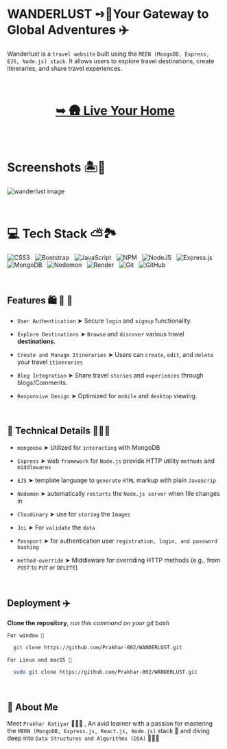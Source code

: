 # WANDERLUST ➺🧳Your Gateway to Global Adventures ✈️


Wanderlust is a `travel website` built using the `MEEN (MongoDB, Express, EJS, Node.js) stack`. It allows users to explore travel destinations, create itineraries, and share travel experiences.

<br/>

<h1 align="center"> 

<a href="https://wanderlust-002.onrender.com/"><strong> ➥ 🛖  Live Your Home
</strong></a>
</h1>

<br/>

# Screenshots 🏝️🍹

![wanderlust image](https://github.com/user-attachments/assets/c354d5f3-d14c-4ef7-8208-921025a09b42)

<br/>

# 💻 Tech Stack ⛅️🏞️


![CSS3](https://img.shields.io/badge/css3-%231572B6.svg?style=for-the-badge&logo=css3&logoColor=white) &nbsp;  ![Bootstrap](https://img.shields.io/badge/bootstrap-%238511FA.svg?style=for-the-badge&logo=bootstrap&logoColor=white) &nbsp; ![JavaScript](https://img.shields.io/badge/javascript-%23323330.svg?style=for-the-badge&logo=javascript&logoColor=%23F7DF1E) &nbsp; ![NPM](https://img.shields.io/badge/NPM-%23CB3837.svg?style=for-the-badge&logo=npm&logoColor=white) &nbsp; ![NodeJS](https://img.shields.io/badge/node.js-6DA55F?style=for-the-badge&logo=node.js&logoColor=white) &nbsp; ![Express.js](https://img.shields.io/badge/express.js-%23404d59.svg?style=for-the-badge&logo=express&logoColor=%2361DAFB) &nbsp; ![MongoDB](https://img.shields.io/badge/MongoDB-%234ea94b.svg?style=for-the-badge&logo=mongodb&logoColor=white) &nbsp; ![Nodemon](https://img.shields.io/badge/NODEMON-%23323330.svg?style=for-the-badge&logo=nodemon&logoColor=%BBDEAD) &nbsp; ![Render](https://img.shields.io/badge/Render-%46E3B7.svg?style=for-the-badge&logo=render&logoColor=white) &nbsp; ![Git](https://img.shields.io/badge/git-%23F05033.svg?style=for-the-badge&logo=git&logoColor=white) &nbsp; ![GitHub](https://img.shields.io/badge/github-%23121011.svg?style=for-the-badge&logo=github&logoColor=white)

<br/>

## Features 🛍️ 📸 🎫

- `User Authentication` ➤ Secure `login` and `signup` functionality.

- `Explore Destinations` ➤ `Browse` and `discover` various travel **destinations**.

- `Create and Manage Itineraries` ➤ Users can `create`, `edit`, and `delete` your travel `itineraries`

- `Blog Integration` ➤ Share travel `stories` and `experiences` through blogs/Comments.

- `Responsive Design` ➤ Optimized for `mobile` and `desktop` viewing.

<br/>

## 🤖 Technical Details 👩🏻‍💻

- `mongoose` ➤ Utilized for `interacting` with MongoDB

- `Express` ➤ web `framework` for `Node.js` provide HTTP utility `methods` and `middlewares`

- `EJS` ➤ template language to `generate` `HTML` markup with plain `JavaScrip`

- `Nodemon` ➤ automatically `restarts` the `Node.js server` when file changes in

- `Cloudinary` ➤ use for `storing` the `Images`

- `Joi` ➤ For `validate` the `data`

- `Passport` ➤  for authentication user `registration, login, and password hashing`

- `method-override` ➤ Middleware for overriding HTTP methods (e.g., from *`POST`* to `PUT` or `DELETE`)

<br/>


## Deployment ✈️ 

**Clone the repository**, *run this command on your git bash*


`For window 🍃`

```bash
  git clone https://github.com/Prakhar-002/WANDERLUST.git
```

`For Linux and macOS 🌿`

```bash
  sudo git clone https://github.com/Prakhar-002/WANDERLUST.git
```

<br/>

## 🚀 About Me

Meet `Prakhar Katiyar` 🙋🏻‍♂️ , An avid learner with a passion for mastering the `MERN (MongoDB, Express.js, React.js, Node.js)` stack 🎯  and diving deep into `Data Structures and Algorithms (DSA)` 🧑🏻‍💻

